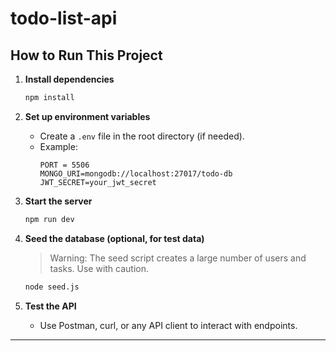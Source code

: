 # todo-list-api

## How to Run This Project

1. **Install dependencies**

   ```bash
   npm install
   ```

2. **Set up environment variables**

   - Create a `.env` file in the root directory (if needed).
   - Example:
     ```env
     PORT = 5506
     MONGO_URI=mongodb://localhost:27017/todo-db
     JWT_SECRET=your_jwt_secret
     ```

3. **Start the server**

   ```bash
   npm run dev
   ```

4. **Seed the database (optional, for test data)**

   > Warning: The seed script creates a large number of users and tasks. Use with caution.

   ```bash
   node seed.js
   ```

5. **Test the API**
   - Use Postman, curl, or any API client to interact with endpoints.

---

